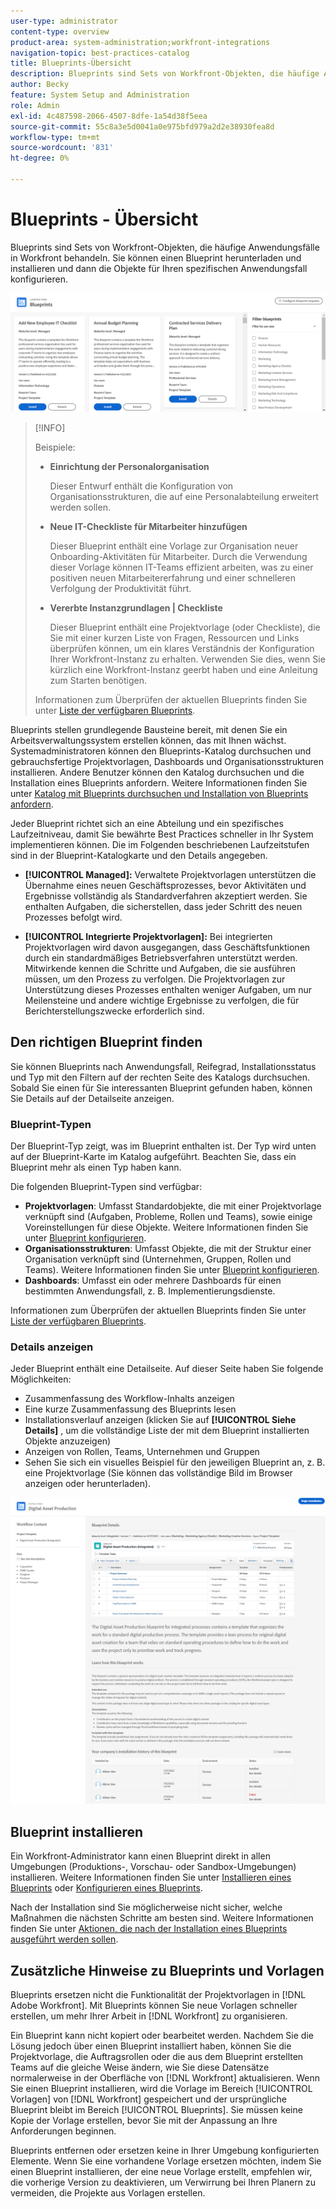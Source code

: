 ```yaml
---
user-type: administrator
content-type: overview
product-area: system-administration;workfront-integrations
navigation-topic: best-practices-catalog
title: Blueprints-Übersicht
description: Blueprints sind Sets von Workfront-Objekten, die häufige Anwendungsfälle in Workfront behandeln. Sie können einen Blueprint herunterladen und installieren und dann die Objekte für Ihren spezifischen Anwendungsfall konfigurieren.
author: Becky
feature: System Setup and Administration
role: Admin
exl-id: 4c487598-2066-4507-8dfe-1a54d38f5eea
source-git-commit: 55c8a3e5d0041a0e975bfd979a2d2e38930fea8d
workflow-type: tm+mt
source-wordcount: '831'
ht-degree: 0%

---
```


# Blueprints - Übersicht

<!--Audited: 01/2024-->

Blueprints sind Sets von Workfront-Objekten, die häufige Anwendungsfälle in Workfront behandeln. Sie können einen Blueprint herunterladen und installieren und dann die Objekte für Ihren spezifischen Anwendungsfall konfigurieren.

![](assets/blueprints-main-page-catalog.png)

>[!INFO]
>
>Beispiele:
>
>* **Einrichtung der Personalorganisation**
>
>   Dieser Entwurf enthält die Konfiguration von Organisationsstrukturen, die auf eine Personalabteilung erweitert werden sollen.
>
>* **Neue IT-Checkliste für Mitarbeiter hinzufügen**
>
>   Dieser Blueprint enthält eine Vorlage zur Organisation neuer Onboarding-Aktivitäten für Mitarbeiter. Durch die Verwendung dieser Vorlage können IT-Teams effizient arbeiten, was zu einer positiven neuen Mitarbeitererfahrung und einer schnelleren Verfolgung der Produktivität führt.
>
>* **Vererbte Instanzgrundlagen | Checkliste**
>
>    Dieser Blueprint enthält eine Projektvorlage (oder Checkliste), die Sie mit einer kurzen Liste von Fragen, Ressourcen und Links überprüfen können, um ein klares Verständnis der Konfiguration Ihrer Workfront-Instanz zu erhalten. Verwenden Sie dies, wenn Sie kürzlich eine Workfront-Instanz geerbt haben und eine Anleitung zum Starten benötigen.
>
>Informationen zum Überprüfen der aktuellen Blueprints finden Sie unter [Liste der verfügbaren Blueprints](/help/quicksilver/administration-and-setup/blueprints/list-of-available-blueprints.md).


Blueprints stellen grundlegende Bausteine bereit, mit denen Sie ein Arbeitsverwaltungssystem erstellen können, das mit Ihnen wächst. Systemadministratoren können den Blueprints-Katalog durchsuchen und gebrauchsfertige Projektvorlagen, Dashboards und Organisationsstrukturen installieren. Andere Benutzer können den Katalog durchsuchen und die Installation eines Blueprints anfordern. Weitere Informationen finden Sie unter [Katalog mit Blueprints durchsuchen und Installation von Blueprints anfordern](../../administration-and-setup/blueprints/browse-catalog.md).

Jeder Blueprint richtet sich an eine Abteilung und ein spezifisches Laufzeitniveau, damit Sie bewährte Best Practices schneller in Ihr System implementieren können. Die im Folgenden beschriebenen Laufzeitstufen sind in der Blueprint-Katalogkarte und den Details angegeben.

* **[!UICONTROL Managed]:** Verwaltete Projektvorlagen unterstützen die Übernahme eines neuen Geschäftsprozesses, bevor Aktivitäten und Ergebnisse vollständig als Standardverfahren akzeptiert werden. Sie enthalten Aufgaben, die sicherstellen, dass jeder Schritt des neuen Prozesses befolgt wird.

* **[!UICONTROL Integrierte Projektvorlagen]:** Bei integrierten Projektvorlagen wird davon ausgegangen, dass Geschäftsfunktionen durch ein standardmäßiges Betriebsverfahren unterstützt werden. Mitwirkende kennen die Schritte und Aufgaben, die sie ausführen müssen, um den Prozess zu verfolgen. Die Projektvorlagen zur Unterstützung dieses Prozesses enthalten weniger Aufgaben, um nur Meilensteine und andere wichtige Ergebnisse zu verfolgen, die für Berichterstellungszwecke erforderlich sind.

## Den richtigen Blueprint finden

Sie können Blueprints nach Anwendungsfall, Reifegrad, Installationsstatus und Typ mit den Filtern auf der rechten Seite des Katalogs durchsuchen. Sobald Sie einen für Sie interessanten Blueprint gefunden haben, können Sie Details auf der Detailseite anzeigen.

### Blueprint-Typen

Der Blueprint-Typ zeigt, was im Blueprint enthalten ist. Der Typ wird unten auf der Blueprint-Karte im Katalog aufgeführt. Beachten Sie, dass ein Blueprint mehr als einen Typ haben kann.

Die folgenden Blueprint-Typen sind verfügbar:

* **Projektvorlagen**: Umfasst Standardobjekte, die mit einer Projektvorlage verknüpft sind (Aufgaben, Probleme, Rollen und Teams), sowie einige Voreinstellungen für diese Objekte. Weitere Informationen finden Sie unter [Blueprint konfigurieren](../../administration-and-setup/blueprints/configure-template-package.md).
* **Organisationsstrukturen**: Umfasst Objekte, die mit der Struktur einer Organisation verknüpft sind (Unternehmen, Gruppen, Rollen und Teams). Weitere Informationen finden Sie unter [Blueprint konfigurieren](../../administration-and-setup/blueprints/configure-template-package.md).
* **Dashboards**: Umfasst ein oder mehrere Dashboards für einen bestimmten Anwendungsfall, z. B. Implementierungsdienste.
<!--
* Request queues: Includes one or more projects configured as request queues.
* Custom forms: Includes custom forms attached to another object type, such as a project or portfolio.
* Setup features: Includes one or more elements that are configured in the Setup area of Workfront, such as layout templates.
-->

Informationen zum Überprüfen der aktuellen Blueprints finden Sie unter [Liste der verfügbaren Blueprints](/help/quicksilver/administration-and-setup/blueprints/list-of-available-blueprints.md).

### Details anzeigen

Jeder Blueprint enthält eine Detailseite. Auf dieser Seite haben Sie folgende Möglichkeiten:

* Zusammenfassung des Workflow-Inhalts anzeigen
* Eine kurze Zusammenfassung des Blueprints lesen
* Installationsverlauf anzeigen (klicken Sie auf **[!UICONTROL Siehe Details]** , um die vollständige Liste der mit dem Blueprint installierten Objekte anzuzeigen)
* Anzeigen von Rollen, Teams, Unternehmen und Gruppen
* Sehen Sie sich ein visuelles Beispiel für den jeweiligen Blueprint an, z. B. eine Projektvorlage (Sie können das vollständige Bild im Browser anzeigen oder herunterladen).

![[!UICONTROL Blueprint-Details] Seite](assets/blueprint-details-page-2022.png)

## Blueprint installieren

Ein Workfront-Administrator kann einen Blueprint direkt in allen Umgebungen (Produktions-, Vorschau- oder Sandbox-Umgebungen) installieren. Weitere Informationen finden Sie unter [Installieren eines Blueprints](../../administration-and-setup/blueprints/blueprints-install.md) oder [Konfigurieren eines Blueprints](../../administration-and-setup/blueprints/configure-template-package.md).

Nach der Installation sind Sie möglicherweise nicht sicher, welche Maßnahmen die nächsten Schritte am besten sind. Weitere Informationen finden Sie unter [Aktionen, die nach der Installation eines Blueprints ausgeführt werden sollen](../../administration-and-setup/blueprints/best-next-actions-after-install.md).

## Zusätzliche Hinweise zu Blueprints und Vorlagen

Blueprints ersetzen nicht die Funktionalität der Projektvorlagen in [!DNL Adobe Workfront]. Mit Blueprints können Sie neue Vorlagen schneller erstellen, um mehr Ihrer Arbeit in [!DNL Workfront] zu organisieren.

Ein Blueprint kann nicht kopiert oder bearbeitet werden. Nachdem Sie die Lösung jedoch über einen Blueprint installiert haben, können Sie die Projektvorlage, die Auftragsrollen oder die aus dem Blueprint erstellten Teams auf die gleiche Weise ändern, wie Sie diese Datensätze normalerweise in der Oberfläche von [!DNL Workfront] aktualisieren. Wenn Sie einen Blueprint installieren, wird die Vorlage im Bereich [!UICONTROL Vorlagen] von [!DNL Workfront] gespeichert und der ursprüngliche Blueprint bleibt im Bereich [!UICONTROL Blueprints]. Sie müssen keine Kopie der Vorlage erstellen, bevor Sie mit der Anpassung an Ihre Anforderungen beginnen.

Blueprints entfernen oder ersetzen keine in Ihrer Umgebung konfigurierten Elemente. Wenn Sie eine vorhandene Vorlage ersetzen möchten, indem Sie einen Blueprint installieren, der eine neue Vorlage erstellt, empfehlen wir, die vorherige Version zu deaktivieren, um Verwirrung bei Ihren Planern zu vermeiden, die Projekte aus Vorlagen erstellen.
